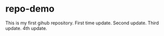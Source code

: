 # repo-demo
This is my first gihub repository.
First time update.
Second update.
Third update.
4th update.
